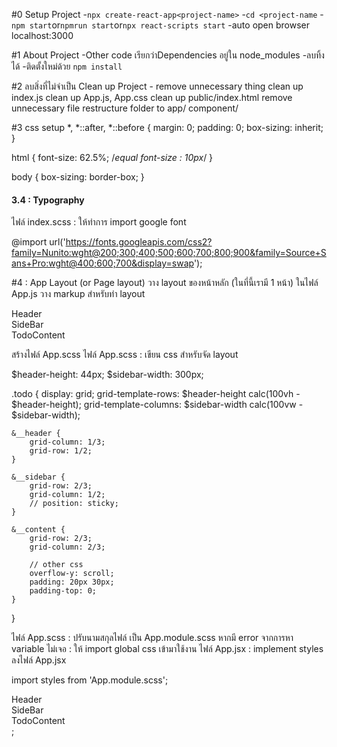 #0 Setup Project
-`npx create-react-app<project-name>`
-`cd <project-name`
-`npm start`or`npmrun start`or`npx react-scripts start`
-auto open browser localhost:3000

#1 About Project
-Other code เรียกว่าDependencies อยู่ใน node_modules
-ลบทิ้งได้
-ติดตั้งใหม่ด้วย `npm install`



#2 ลบสิ่งที่ไม่จำเป็น
 Clean up Project - remove unnecessary thing
clean up index.js
clean up App.js, App.css
clean up public/index.html
remove unnecessary file
restructure folder to app/ component/


#3 css setup
*,
*::after,
*::before {
    margin: 0;
    padding: 0;
    box-sizing: inherit;
}

html {
    font-size: 62.5%; /*equal font-size : 10px*/
}

body {
    box-sizing: border-box;
}

#### 3.4 : Typography

ไฟล์ index.scss : ให้ทำการ import google font

@import url('https://fonts.googleapis.com/css2?family=Nunito:wght@200;300;400;500;600;700;800;900&family=Source+Sans+Pro:wght@400;600;700&display=swap');


#4 : App Layout (or Page layout)
วาง layout ของหน้าหลัก (ในที่นี้เรามี 1 หน้า)
ในไฟล์ App.js วาง markup สำหรับทำ layout

   <div className='todo'>
        <div className="todo__header">Header</div>
        <div className="todo__sidebar">SideBar</div>
        <div classNAme="todo_content">TodoContent</div>
    </div>


สร้างไฟล์ App.scss
ไฟล์ App.scss : เขียน css สำหรับจัด layout

$header-height: 44px;
$sidebar-width: 300px;

.todo {
    display: grid;
    grid-template-rows: $header-height calc(100vh - $header-height);
    grid-template-columns: $sidebar-width calc(100vw - $sidebar-width);

    &__header {
        grid-column: 1/3;
        grid-row: 1/2;
    }

    &__sidebar {
        grid-row: 2/3;
        grid-column: 1/2;
        // position: sticky;
    }

    &__content {
        grid-row: 2/3;
        grid-column: 2/3;

        // other css
        overflow-y: scroll;
        padding: 20px 30px;
        padding-top: 0;
    }
}


ไฟล์ App.scss : ปรับนามสกุลไฟล์ เป็น App.module.scss
หากมี error จากการหา variable ไม่เจอ : ให้ import global css เข้ามาใช้งาน
ไฟล์ App.jsx : implement styles ลงไฟล์ App.jsx

import styles from 'App.module.scss';

<div className={styles.todo}>
    <div className={styles.todo__header}>Header</div>
    <div className={styles.todo__sidebar}>SideBar</div>
    <div classNAme={styles.todo__content}>TodoContent</div>
</div>;